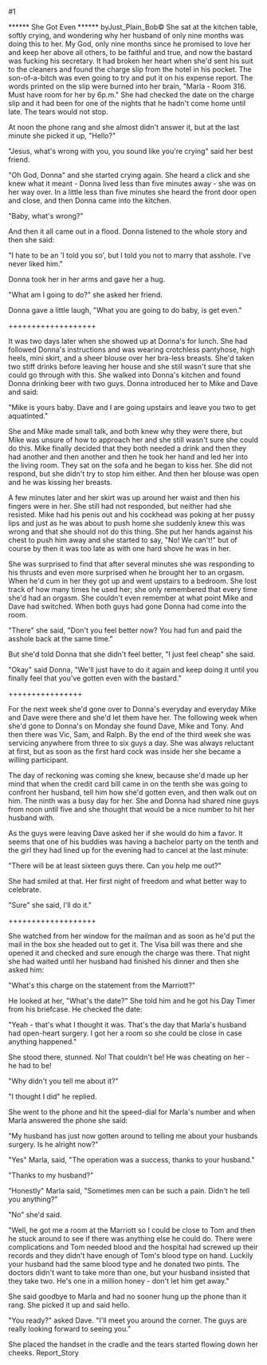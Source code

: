 #1 

 

 ****** She Got Even ****** byJust_Plain_Bob© She sat at the kitchen table, softly crying, and wondering why her husband of only nine months was doing this to her. My God, only nine months since he promised to love her and keep her above all others, to be faithful and true, and now the bastard was fucking his secretary. It had broken her heart when she'd sent his suit to the cleaners and found the charge slip from the hotel in his pocket. The son-of-a-bitch was even going to try and put it on his expense report. The words printed on the slip were burned into her brain, "Marla - Room 316. Must have room for her by 6p.m." She had checked the date on the charge slip and it had been for one of the nights that he hadn't come home until late. The tears would not stop. 

 At noon the phone rang and she almost didn't answer it, but at the last minute she picked it up, "Hello?" 

 "Jesus, what's wrong with you, you sound like you're crying" said her best friend. 

 "Oh God, Donna" and she started crying again. She heard a click and she knew what it meant - Donna lived less than five minutes away - she was on her way over. In a little less than five minutes she heard the front door open and close, and then Donna came into the kitchen. 

 "Baby, what's wrong?" 

 And then it all came out in a flood. Donna listened to the whole story and then she said: 

 "I hate to be an 'I told you so', but I told you not to marry that asshole. I've never liked him." 

 Donna took her in her arms and gave her a hug. 

 "What am I going to do?" she asked her friend. 

 Donna gave a little laugh, "What you are going to do baby, is get even." 

 +++++++++++++++++++ 

 It was two days later when she showed up at Donna's for lunch. She had followed Donna's instructions and was wearing crotchless pantyhose, high heels, mini skirt, and a sheer blouse over her bra-less breasts. She'd taken two stiff drinks before leaving her house and she still wasn't sure that she could go through with this. She walked into Donna's kitchen and found Donna drinking beer with two guys. Donna introduced her to Mike and Dave and said: 

 "Mike is yours baby. Dave and I are going upstairs and leave you two to get aquatinted." 

 She and Mike made small talk, and both knew why they were there, but Mike was unsure of how to approach her and she still wasn't sure she could do this. Mike finally decided that they both needed a drink and then they had another and then another and then he took her hand and led her into the living room. They sat on the sofa and he began to kiss her. She did not respond, but she didn't try to stop him either. And then her blouse was open and he was kissing her breasts. 

 A few minutes later and her skirt was up around her waist and then his fingers were in her. She still had not responded, but neither had she resisted. Mike had his penis out and his cockhead was poking at her pussy lips and just as he was about to push home she suddenly knew this was wrong and that she should not do this thing. She put her hands against his chest to push him away and she started to say, "No! We can't!" but of course by then it was too late as with one hard shove he was in her. 

 She was surprised to find that after several minutes she was responding to his thrusts and even more surprised when he brought her to an orgasm. When he'd cum in her they got up and went upstairs to a bedroom. She lost track of how many times he used her; she only remembered that every time she'd had an orgasm. She couldn't even remember at what point Mike and Dave had switched. When both guys had gone Donna had come into the room. 

 "There" she said, "Don't you feel better now? You had fun and paid the asshole back at the same time." 

 But she'd told Donna that she didn't feel better, "I just feel cheap" she said. 

 "Okay" said Donna, "We'll just have to do it again and keep doing it until you finally feel that you've gotten even with the bastard." 

 ++++++++++++++++ 

 For the next week she'd gone over to Donna's everyday and everyday Mike and Dave were there and she'd let them have her. The following week when she'd gone to Donna's on Monday she found Dave, Mike and Tony. And then there was Vic, Sam, and Ralph. By the end of the third week she was servicing anywhere from three to six guys a day. She was always reluctant at first, but as soon as the first hard cock was inside her she became a willing participant. 

 The day of reckoning was coming she knew, because she'd made up her mind that when the credit card bill came in on the tenth she was going to confront her husband, tell him how she'd gotten even, and then walk out on him. The ninth was a busy day for her. She and Donna had shared nine guys from noon until five and she thought that would be a nice number to hit her husband with. 

 As the guys were leaving Dave asked her if she would do him a favor. It seems that one of his buddies was having a bachelor party on the tenth and the girl they had lined up for the evening had to cancel at the last minute: 

 "There will be at least sixteen guys there. Can you help me out?" 

 She had smiled at that. Her first night of freedom and what better way to celebrate. 

 "Sure" she said, I'll do it." 

 +++++++++++++++++++ 

 She watched from her window for the mailman and as soon as he'd put the mail in the box she headed out to get it. The Visa bill was there and she opened it and checked and sure enough the charge was there. That night she had waited until her husband had finished his dinner and then she asked him: 

 "What's this charge on the statement from the Marriott?" 

 He looked at her, "What's the date?" She told him and he got his Day Timer from his briefcase. He checked the date: 

 "Yeah - that's what I thought it was. That's the day that Marla's husband had open-heart surgery. I got her a room so she could be close in case anything happened." 

 She stood there, stunned. No! That couldn't be! He was cheating on her - he had to be! 

 "Why didn't you tell me about it?" 

 "I thought I did" he replied. 

 She went to the phone and hit the speed-dial for Marla's number and when Marla answered the phone she said: 

 "My husband has just now gotten around to telling me about your husbands surgery. Is he alright now?" 

 "Yes" Marla, said, "The operation was a success, thanks to your husband." 

 "Thanks to my husband?" 

 "Honestly" Marla said, "Sometimes men can be such a pain. Didn't he tell you anything?" 

 "No" she'd said. 

 "Well, he got me a room at the Marriott so I could be close to Tom and then he stuck around to see if there was anything else he could do. There were complications and Tom needed blood and the hospital had screwed up their records and they didn't have enough of Tom's blood type on hand. Luckily your husband had the same blood type and he donated two pints. The doctors didn't want to take more than one, but your husband insisted that they take two. He's one in a million honey - don't let him get away." 

 She said goodbye to Marla and had no sooner hung up the phone than it rang. She picked it up and said hello. 

 "You ready?" asked Dave. "I'll meet you around the corner. The guys are really looking forward to seeing you." 

 She placed the handset in the cradle and the tears started flowing down her cheeks. Report_Story 
